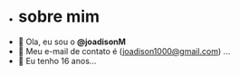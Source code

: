 - # sobre mim
- 👋 Ola, eu sou o **@joadisonM**
- 👀 Meu e-mail de contato é (joadison1000@gmail.com) ...
- 🌱  Eu tenho 16 anos...


<!---
joadisonM/joadisonM is a ✨ special ✨ repository because its `README.md` (this file) appears on your GitHub profile.
You can click the Preview link to take a look at your changes.
--->
